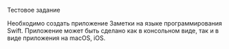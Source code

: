 Тестовое задание

Необходимо создать приложение Заметки на языке программирования Swift. Приложение может быть сделано как в консольном виде, так и в виде приложения на macOS, iOS.
